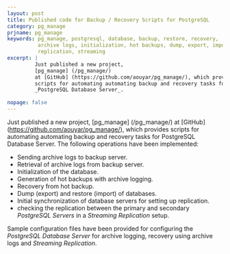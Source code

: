 ```yaml
---
layout: post
title: Published code for Backup / Recovery Scripts for PostgreSQL
category: pg_manage
prjname: pg_manage
keywords: pg_manage, postgresql, database, backup, restore, recovery, 
          archive logs, initialization, hot backups, dump, export, import, 
          replication, streaming
excerpt: |
         Just published a new project, 
         [pg_manage] (/pg_manage/) 
         at [GitHub] (https://github.com/aouyar/pg_manage/), which provides
         scripts for automating automating backup and recovery tasks for 
         _PostgreSQL Database Server_.
         
nopage: false
---
```


Just published a new project, [pg_manage] (/pg_manage/) 
at [GitHub] (https://github.com/aouyar/pg_manage/), which provides scripts for 
automating automating backup and recovery tasks for PostgreSQL Database Server.
The following operations have been implemented:

* Sending archive logs to backup server.
* Retrieval of archive logs from backup server.
* Initialization of the database.
* Generation of hot backups with archive logging.
* Recovery from hot backup.
* Dump (export) and restore (import) of databases.
* Initial synchronization of database servers for setting up replication.
* checking the replication between the primary and secondary 
  _PostgreSQL Servers_ in a _Streaming Replication_ setup.
  
Sample configuration files have been provided for configuring the 
_PostgreSQL Database Server_ for archive logging, recovery using archive logs
and _Streaming Replication_.



